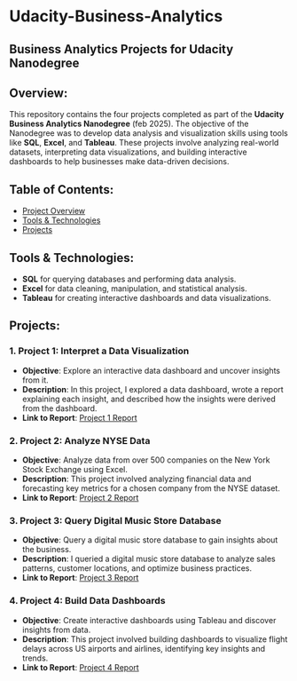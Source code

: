 # Udacity-Business-Analytics

## Business Analytics Projects for Udacity Nanodegree

## Overview:
This repository contains the four projects completed as part of the **Udacity Business Analytics Nanodegree** (feb 2025). The objective of the Nanodegree was to develop data analysis and visualization skills using tools like **SQL**, **Excel**, and **Tableau**. These projects involve analyzing real-world datasets, interpreting data visualizations, and building interactive dashboards to help businesses make data-driven decisions.

## Table of Contents:
- [Project Overview](#overview)
- [Tools & Technologies](#tools-and-technologies)
- [Projects](#projects)

## Tools & Technologies:
- **SQL** for querying databases and performing data analysis.
- **Excel** for data cleaning, manipulation, and statistical analysis.
- **Tableau** for creating interactive dashboards and data visualizations.
  

## Projects:

### 1. **Project 1: Interpret a Data Visualization**
   - **Objective**: Explore an interactive data dashboard and uncover insights from it.
   - **Description**: In this project, I explored a data dashboard, wrote a report explaining each insight, and described how the insights were derived from the dashboard.
   - **Link to Report**: [Project 1 Report](Project-1/MalariaInAfrica-Data-intercept-report.pdf)

### 2. **Project 2: Analyze NYSE Data**
   - **Objective**: Analyze data from over 500 companies on the New York Stock Exchange using Excel.
   - **Description**: This project involved analyzing financial data and forecasting key metrics for a chosen company from the NYSE dataset.
   - **Link to Report**: [Project 2 Report](Project-2/nyse-data-report.pdf)

### 3. **Project 3: Query Digital Music Store Database**
   - **Objective**: Query a digital music store database to gain insights about the business.
   - **Description**: I queried a digital music store database to analyze sales patterns, customer locations, and optimize business practices.
   - **Link to Report**: [Project 3 Report](Project-3/sql-project.pdf)

  

### 4. **Project 4: Build Data Dashboards**
   - **Objective**: Create interactive dashboards using Tableau and discover insights from data.
   - **Description**: This project involved building dashboards to visualize flight delays across US airports and airlines, identifying key insights and trends.
   - **Link to Report**: [Project 4 Report](Project-4/delay-flights-tabluea.pdf)



